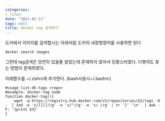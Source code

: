 ```yaml
---
categories:
- linux
date: "2021-02-11"
tags: null
title: docker tag 검색하기
---
```


도커에서 이미지를 검색할시는 아래처럼 도커의 내장명령어를 사용하면 된다 
```
docker search images
```
그런데 tag검색은 당연히 있을줄 알았는데 존재하지 않아서 당황스러웠다. 다행히도 찾는 방법이 존재하였다. 

아래함수를 ~/.zshrc에 추가한다. (bash사용시~/.bashrc)

```
#usage list-dh-tags <repo>
#example: docker-tag node
function docker-tag(){
    wget -q https://registry.hub.docker.com/v1/repositories/$1/tags -O -  | sed -e 's/[][]//g' -e 's/"//g' -e 's/ //g' | tr '}' '\n'  | awk -F: '{print $3}'
}
```
